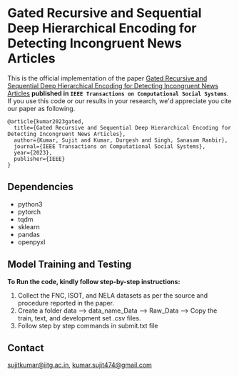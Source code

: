 # Gated Recursive and Sequential Deep Hierarchical Encoding for Detecting Incongruent News Articles


This is the official implementation of the paper [Gated Recursive and Sequential Deep Hierarchical Encoding for Detecting Incongruent News Articles](https://ieeexplore.ieee.org/document/10057036) **published in ```IEEE Transactions on Computational Social Systems```**. If you use this code or our results in your research, we'd appreciate you cite our paper as following.

```
@article{kumar2023gated,
  title={Gated Recursive and Sequential Deep Hierarchical Encoding for Detecting Incongruent News Articles},
  author={Kumar, Sujit and Kumar, Durgesh and Singh, Sanasam Ranbir},
  journal={IEEE Transactions on Computational Social Systems},
  year={2023},
  publisher={IEEE}
}

```
## Dependencies

* python3
* pytorch
* tqdm
* sklearn
* pandas
* openpyxl

## Model Training and Testing
 **To Run the code, kindly follow step-by-step instructions:**
1. Collect the FNC, ISOT, and NELA datasets as per the source and procedure reported in the paper.
2. Create a folder data --> data_name_Data --> Raw_Data --> Copy the train, text, and development set .csv files.
3. Follow step by step commands in submit.txt file

## Contact
sujitkumar@iitg.ac.in, kumar.sujit474@gmail.com
